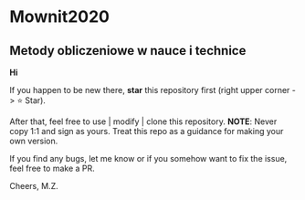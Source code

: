 # Mownit2020
## Metody obliczeniowe w nauce i technice
**Hi**

If you happen to be new there, **star** this repository first (right upper corner -> :star: Star).

After that, feel free to use | modify | clone this repository.
**NOTE**: Never copy 1:1 and sign as yours. Treat this repo as a guidance for making your own version.

If you find any bugs, let me know or if you somehow want to fix the issue, feel free to make a PR.

Cheers, M.Z.
